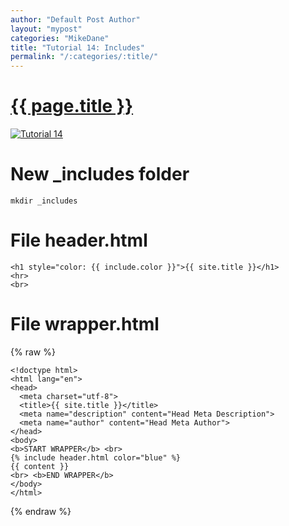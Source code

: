 ```yaml
---
author: "Default Post Author"
layout: "mypost"
categories: "MikeDane"
title: "Tutorial 14: Includes"
permalink: "/:categories/:title/"
---
```


# [{{ page.title }}](https://youtu.be/HfcJeRby2a8)
[![Tutorial 14](https://img.youtube.com/vi/HfcJeRby2a8/0.jpg)](https://www.youtube.com/watch?v=HfcJeRby2a8)

# New _includes folder
```
mkdir _includes
```

# File header.html
```
<h1 style="color: {{ include.color }}">{{ site.title }}</h1>
<hr>
<br>
```

# File wrapper.html
{% raw %}
```
<!doctype html>
<html lang="en">
<head>
  <meta charset="utf-8">
  <title>{{ site.title }}</title>
  <meta name="description" content="Head Meta Description">
  <meta name="author" content="Head Meta Author">
</head>
<body>
<b>START WRAPPER</b> <br>
{% include header.html color="blue" %}
{{ content }}
<br> <b>END WRAPPER</b>
</body>
</html>
```
{% endraw %}



